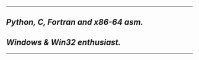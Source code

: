 ---------------
## ***Python, C, Fortran and x86-64 asm.***
## ***Windows & Win32 enthusiast.***
---------------
